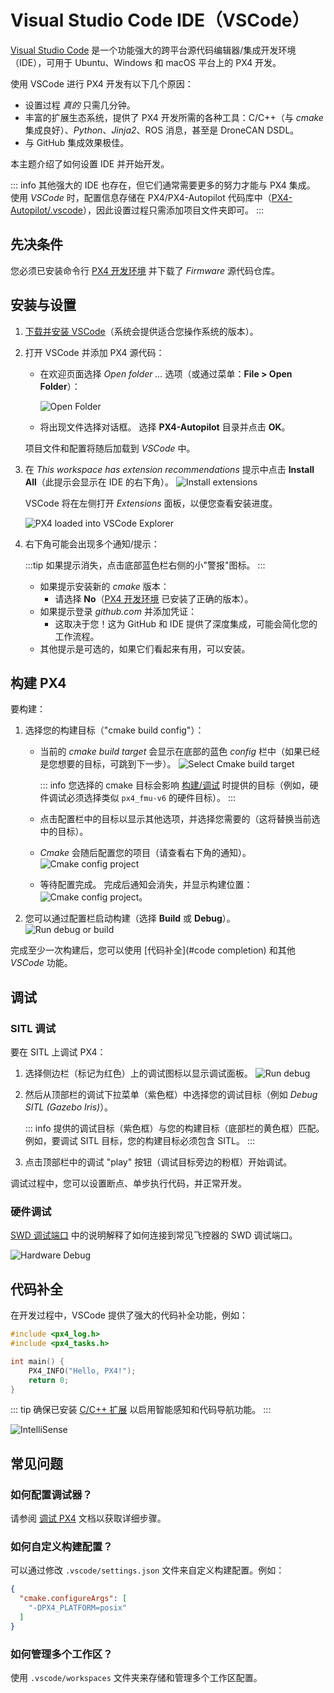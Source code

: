 # Visual Studio Code IDE（VSCode）

[Visual Studio Code](https://code.visualstudio.com/) 是一个功能强大的跨平台源代码编辑器/集成开发环境（IDE），可用于 Ubuntu、Windows 和 macOS 平台上的 PX4 开发。

使用 VSCode 进行 PX4 开发有以下几个原因：

- 设置过程 _真的_ 只需几分钟。
- 丰富的扩展生态系统，提供了 PX4 开发所需的各种工具：C/C++（与 _cmake_ 集成良好）、_Python_、_Jinja2_、ROS 消息，甚至是 DroneCAN DSDL。
- 与 GitHub 集成效果极佳。

本主题介绍了如何设置 IDE 并开始开发。

::: info
其他强大的 IDE 也存在，但它们通常需要更多的努力才能与 PX4 集成。
使用 _VSCode_ 时，配置信息存储在 PX4/PX4-Autopilot 代码库中（[PX4-Autopilot/.vscode](https://github.com/PX4/PX4-Autopilot/tree/main/.vscode)），因此设置过程只需添加项目文件夹即可。
:::

## 先决条件

您必须已安装命令行 [PX4 开发环境](../dev_setup/dev_env.md) 并下载了 _Firmware_ 源代码仓库。

## 安装与设置

1. [下载并安装 VSCode](https://code.visualstudio.com/)（系统会提供适合您操作系统的版本）。
1. 打开 VSCode 并添加 PX4 源代码：

   - 在欢迎页面选择 _Open folder ..._ 选项（或通过菜单：**File > Open Folder**）：

     ![Open Folder](../../assets/toolchain/vscode/welcome_open_folder.jpg)

   - 将出现文件选择对话框。
     选择 **PX4-Autopilot** 目录并点击 **OK**。

   项目文件和配置将随后加载到 _VSCode_ 中。

1. 在 _This workspace has extension recommendations_ 提示中点击 **Install All**（此提示会显示在 IDE 的右下角）。
   ![Install extensions](../../assets/toolchain/vscode/prompt_install_extensions.jpg)

   VSCode 将在左侧打开 _Extensions_ 面板，以便您查看安装进度。

   ![PX4 loaded into VSCode Explorer](../../assets/toolchain/vscode/installing_extensions.jpg)

1. 右下角可能会出现多个通知/提示：

   :::tip
   如果提示消失，点击底部蓝色栏右侧的小"警报"图标。
   :::

   - 如果提示安装新的 _cmake_ 版本：
     - 请选择 **No**（[PX4 开发环境](../dev_setup/dev_env.md) 已安装了正确的版本）。
   - 如果提示登录 _github.com_ 并添加凭证：
     - 这取决于您！这为 GitHub 和 IDE 提供了深度集成，可能会简化您的工作流程。
   - 其他提示是可选的，如果它们看起来有用，可以安装。<!-- 可能需要添加这些提示的截图 -->

<a id="building"></a>

## 构建 PX4

要构建：

1. 选择您的构建目标（"cmake build config"）：

   - 当前的 _cmake build target_ 会显示在底部的蓝色 _config_ 栏中（如果已经是您想要的目标，可跳到下一步）。
     ![Select Cmake build target](../../assets/toolchain/vscode/cmake_build_config.jpg)

     ::: info
     您选择的 cmake 目标会影响 [构建/调试](#debugging) 时提供的目标（例如，硬件调试必须选择类似 `px4_fmu-v6` 的硬件目标）。
     :::

   - 点击配置栏中的目标以显示其他选项，并选择您需要的（这将替换当前选中的目标）。
   - _Cmake_ 会随后配置您的项目（请查看右下角的通知）。
     ![Cmake config project](../../assets/toolchain/vscode/cmake_configuring_project.jpg)
   - 等待配置完成。
     完成后通知会消失，并显示构建位置：
     ![Cmake config project](../../assets/toolchain/vscode/cmake_configuring_project_done.jpg)。

1. 您可以通过配置栏启动构建（选择 **Build** 或 **Debug**）。
   ![Run debug or build](../../assets/toolchain/vscode/run_debug_build.jpg)

完成至少一次构建后，您可以使用 [代码补全](#code completion) 和其他 _VSCode_ 功能。

## 调试

<a id="debugging_sitl"></a>

### SITL 调试

要在 SITL 上调试 PX4：

1. 选择侧边栏（标记为红色）上的调试图标以显示调试面板。
   ![Run debug](../../assets/toolchain/vscode/vscode_debug.jpg)

1. 然后从顶部栏的调试下拉菜单（紫色框）中选择您的调试目标（例如 _Debug SITL (Gazebo Iris)_）。

   ::: info
   提供的调试目标（紫色框）与您的构建目标（底部栏的黄色框）匹配。
   例如，要调试 SITL 目标，您的构建目标必须包含 SITL。
   :::

1. 点击顶部栏中的调试 "play" 按钮（调试目标旁边的粉框）开始调试。

调试过程中，您可以设置断点、单步执行代码，并正常开发。

### 硬件调试

[SWD 调试端口](../debug/swd_debug.md) 中的说明解释了如何连接到常见飞控器的 SWD 调试端口。

![Hardware Debug](../../assets/toolchain/vscode/vscode_intellisense.jpg)

<a id="code-completion"></a>

## 代码补全

在开发过程中，VSCode 提供了强大的代码补全功能，例如：

```cpp
#include <px4_log.h>
#include <px4_tasks.h>

int main() {
    PX4_INFO("Hello, PX4!");
    return 0;
}
```

::: tip
确保已安装 [C/C++ 扩展](https://marketplace.visualstudio.com/items?itemName=ms-vscode.cpptools) 以启用智能感知和代码导航功能。
:::

![IntelliSense](../../assets/toolchain/vscode/intellisense.png)

## 常见问题

### 如何配置调试器？

请参阅 [调试 PX4](../debug/debugging.md) 文档以获取详细步骤。

### 如何自定义构建配置？

可以通过修改 `.vscode/settings.json` 文件来自定义构建配置。例如：

```json
{
  "cmake.configureArgs": [
    "-DPX4_PLATFORM=posix"
  ]
}
```

### 如何管理多个工作区？

使用 `.vscode/workspaces` 文件夹来存储和管理多个工作区配置。